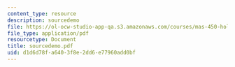 ```yaml
---
content_type: resource
description: sourcedemo
file: https://ol-ocw-studio-app-qa.s3.amazonaws.com/courses/mas-450-holographic-imaging-spring-2003/d1d6d78fa6403f8e2dd6e77960add0bf_sourcedemo.pdf
file_type: application/pdf
resourcetype: Document
title: sourcedemo.pdf
uid: d1d6d78f-a640-3f8e-2dd6-e77960add0bf
---
```


